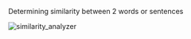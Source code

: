 Determining similarity between 2 words or sentences

![similarity_analyzer](https://github.com/GregorGolen/words_similarity/assets/25569346/7fa96881-f50a-4184-b6bf-58e5bdc07532)

